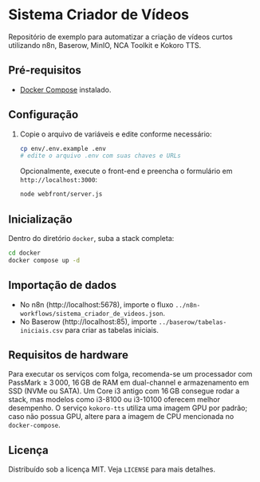# Sistema Criador de Vídeos

Repositório de exemplo para automatizar a criação de vídeos curtos utilizando n8n, Baserow, MinIO, NCA Toolkit e Kokoro TTS.

## Pré-requisitos
- [Docker Compose](https://docs.docker.com/compose/) instalado.

## Configuração
1. Copie o arquivo de variáveis e edite conforme necessário:
   ```bash
   cp env/.env.example .env
   # edite o arquivo .env com suas chaves e URLs
   ```
   Opcionalmente, execute o front-end e preencha o formulário em `http://localhost:3000`:
   ```bash
   node webfront/server.js
   ```

## Inicialização
Dentro do diretório `docker`, suba a stack completa:
```bash
cd docker
docker compose up -d
```

## Importação de dados
- No n8n (http://localhost:5678), importe o fluxo `../n8n-workflows/sistema_criador_de_videos.json`.
- No Baserow (http://localhost:85), importe `../baserow/tabelas-iniciais.csv` para criar as tabelas iniciais.

## Requisitos de hardware
Para executar os serviços com folga, recomenda-se um processador com PassMark ≥ 3 000, 16 GB de RAM em dual-channel e armazenamento em SSD (NVMe ou SATA).
Um Core i3 antigo com 16 GB consegue rodar a stack, mas modelos como i3-8100 ou i3-10100 oferecem melhor desempenho.
O serviço `kokoro-tts` utiliza uma imagem GPU por padrão; caso não possua GPU, altere para a imagem de CPU mencionada no `docker-compose`.

## Licença
Distribuído sob a licença MIT. Veja `LICENSE` para mais detalhes.
